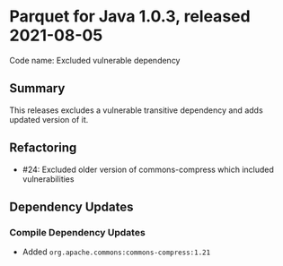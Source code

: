 # Parquet for Java 1.0.3, released 2021-08-05

Code name: Excluded vulnerable dependency

## Summary

This releases excludes a vulnerable transitive dependency and adds updated version of it.

## Refactoring

* #24: Excluded older version of commons-compress which included vulnerabilities

## Dependency Updates

### Compile Dependency Updates

* Added `org.apache.commons:commons-compress:1.21`
